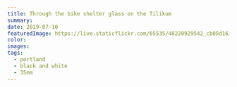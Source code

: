 ```yaml
---
title: Through the bike shelter glass on the Tilikum
summary:
date: 2019-07-10
featuredImage: https://live.staticflickr.com/65535/48220929542_cb05d16171_c.jpg
color:
images:
tags:
  - portland
  - black and white
  - 35mm
---
```

